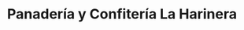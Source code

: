 ---
title: "Panadería y Confitería La Harinera"
url: /san-juan-bautista/panaderia-y-confiteria-la-harinera/
shop: Bäckerei
---